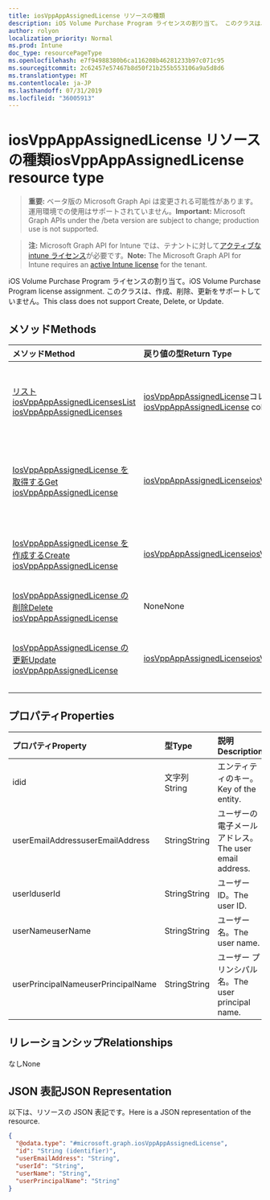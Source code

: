 ```yaml
---
title: iosVppAppAssignedLicense リソースの種類
description: iOS Volume Purchase Program ライセンスの割り当て。 このクラスは、作成、削除、更新をサポートしていません。
author: rolyon
localization_priority: Normal
ms.prod: Intune
doc_type: resourcePageType
ms.openlocfilehash: e7f94988380b6ca116208b46281233b97c071c95
ms.sourcegitcommit: 2c62457e57467b8d50f21b255b553106a9a5d8d6
ms.translationtype: MT
ms.contentlocale: ja-JP
ms.lasthandoff: 07/31/2019
ms.locfileid: "36005913"
---
```

# <a name="iosvppappassignedlicense-resource-type"></a><span data-ttu-id="4da38-104">iosVppAppAssignedLicense リソースの種類</span><span class="sxs-lookup"><span data-stu-id="4da38-104">iosVppAppAssignedLicense resource type</span></span>

> <span data-ttu-id="4da38-105">**重要:** ベータ版の Microsoft Graph Api は変更される可能性があります。運用環境での使用はサポートされていません。</span><span class="sxs-lookup"><span data-stu-id="4da38-105">**Important:** Microsoft Graph APIs under the /beta version are subject to change; production use is not supported.</span></span>

> <span data-ttu-id="4da38-106">**注:** Microsoft Graph API for Intune では、テナントに対して[アクティブな intune ライセンス](https://go.microsoft.com/fwlink/?linkid=839381)が必要です。</span><span class="sxs-lookup"><span data-stu-id="4da38-106">**Note:** The Microsoft Graph API for Intune requires an [active Intune license](https://go.microsoft.com/fwlink/?linkid=839381) for the tenant.</span></span>

<span data-ttu-id="4da38-107">iOS Volume Purchase Program ライセンスの割り当て。</span><span class="sxs-lookup"><span data-stu-id="4da38-107">iOS Volume Purchase Program license assignment.</span></span> <span data-ttu-id="4da38-108">このクラスは、作成、削除、更新をサポートしていません。</span><span class="sxs-lookup"><span data-stu-id="4da38-108">This class does not support Create, Delete, or Update.</span></span>

## <a name="methods"></a><span data-ttu-id="4da38-109">メソッド</span><span class="sxs-lookup"><span data-stu-id="4da38-109">Methods</span></span>
|<span data-ttu-id="4da38-110">メソッド</span><span class="sxs-lookup"><span data-stu-id="4da38-110">Method</span></span>|<span data-ttu-id="4da38-111">戻り値の型</span><span class="sxs-lookup"><span data-stu-id="4da38-111">Return Type</span></span>|<span data-ttu-id="4da38-112">説明</span><span class="sxs-lookup"><span data-stu-id="4da38-112">Description</span></span>|
|:---|:---|:---|
|[<span data-ttu-id="4da38-113">リスト iosVppAppAssignedLicenses</span><span class="sxs-lookup"><span data-stu-id="4da38-113">List iosVppAppAssignedLicenses</span></span>](../api/intune-apps-iosvppappassignedlicense-list.md)|<span data-ttu-id="4da38-114">[iosVppAppAssignedLicense](../resources/intune-apps-iosvppappassignedlicense.md)コレクション</span><span class="sxs-lookup"><span data-stu-id="4da38-114">[iosVppAppAssignedLicense](../resources/intune-apps-iosvppappassignedlicense.md) collection</span></span>|<span data-ttu-id="4da38-115">[IosVppAppAssignedLicense](../resources/intune-apps-iosvppappassignedlicense.md)オブジェクトのプロパティとリレーションシップをリストします。</span><span class="sxs-lookup"><span data-stu-id="4da38-115">List properties and relationships of the [iosVppAppAssignedLicense](../resources/intune-apps-iosvppappassignedlicense.md) objects.</span></span>|
|[<span data-ttu-id="4da38-116">IosVppAppAssignedLicense を取得する</span><span class="sxs-lookup"><span data-stu-id="4da38-116">Get iosVppAppAssignedLicense</span></span>](../api/intune-apps-iosvppappassignedlicense-get.md)|[<span data-ttu-id="4da38-117">iosVppAppAssignedLicense</span><span class="sxs-lookup"><span data-stu-id="4da38-117">iosVppAppAssignedLicense</span></span>](../resources/intune-apps-iosvppappassignedlicense.md)|<span data-ttu-id="4da38-118">[IosVppAppAssignedLicense](../resources/intune-apps-iosvppappassignedlicense.md)オブジェクトのプロパティとリレーションシップを読み取ります。</span><span class="sxs-lookup"><span data-stu-id="4da38-118">Read properties and relationships of the [iosVppAppAssignedLicense](../resources/intune-apps-iosvppappassignedlicense.md) object.</span></span>|
|[<span data-ttu-id="4da38-119">IosVppAppAssignedLicense を作成する</span><span class="sxs-lookup"><span data-stu-id="4da38-119">Create iosVppAppAssignedLicense</span></span>](../api/intune-apps-iosvppappassignedlicense-create.md)|[<span data-ttu-id="4da38-120">iosVppAppAssignedLicense</span><span class="sxs-lookup"><span data-stu-id="4da38-120">iosVppAppAssignedLicense</span></span>](../resources/intune-apps-iosvppappassignedlicense.md)|<span data-ttu-id="4da38-121">新しい[iosVppAppAssignedLicense](../resources/intune-apps-iosvppappassignedlicense.md)オブジェクトを作成します。</span><span class="sxs-lookup"><span data-stu-id="4da38-121">Create a new [iosVppAppAssignedLicense](../resources/intune-apps-iosvppappassignedlicense.md) object.</span></span>|
|[<span data-ttu-id="4da38-122">IosVppAppAssignedLicense の削除</span><span class="sxs-lookup"><span data-stu-id="4da38-122">Delete iosVppAppAssignedLicense</span></span>](../api/intune-apps-iosvppappassignedlicense-delete.md)|<span data-ttu-id="4da38-123">None</span><span class="sxs-lookup"><span data-stu-id="4da38-123">None</span></span>|<span data-ttu-id="4da38-124">[IosVppAppAssignedLicense](../resources/intune-apps-iosvppappassignedlicense.md)を削除します。</span><span class="sxs-lookup"><span data-stu-id="4da38-124">Deletes a [iosVppAppAssignedLicense](../resources/intune-apps-iosvppappassignedlicense.md).</span></span>|
|[<span data-ttu-id="4da38-125">IosVppAppAssignedLicense の更新</span><span class="sxs-lookup"><span data-stu-id="4da38-125">Update iosVppAppAssignedLicense</span></span>](../api/intune-apps-iosvppappassignedlicense-update.md)|[<span data-ttu-id="4da38-126">iosVppAppAssignedLicense</span><span class="sxs-lookup"><span data-stu-id="4da38-126">iosVppAppAssignedLicense</span></span>](../resources/intune-apps-iosvppappassignedlicense.md)|<span data-ttu-id="4da38-127">[IosVppAppAssignedLicense](../resources/intune-apps-iosvppappassignedlicense.md)オブジェクトのプロパティを更新します。</span><span class="sxs-lookup"><span data-stu-id="4da38-127">Update the properties of a [iosVppAppAssignedLicense](../resources/intune-apps-iosvppappassignedlicense.md) object.</span></span>|

## <a name="properties"></a><span data-ttu-id="4da38-128">プロパティ</span><span class="sxs-lookup"><span data-stu-id="4da38-128">Properties</span></span>
|<span data-ttu-id="4da38-129">プロパティ</span><span class="sxs-lookup"><span data-stu-id="4da38-129">Property</span></span>|<span data-ttu-id="4da38-130">型</span><span class="sxs-lookup"><span data-stu-id="4da38-130">Type</span></span>|<span data-ttu-id="4da38-131">説明</span><span class="sxs-lookup"><span data-stu-id="4da38-131">Description</span></span>|
|:---|:---|:---|
|<span data-ttu-id="4da38-132">id</span><span class="sxs-lookup"><span data-stu-id="4da38-132">id</span></span>|<span data-ttu-id="4da38-133">文字列</span><span class="sxs-lookup"><span data-stu-id="4da38-133">String</span></span>|<span data-ttu-id="4da38-134">エンティティのキー。</span><span class="sxs-lookup"><span data-stu-id="4da38-134">Key of the entity.</span></span>|
|<span data-ttu-id="4da38-135">userEmailAddress</span><span class="sxs-lookup"><span data-stu-id="4da38-135">userEmailAddress</span></span>|<span data-ttu-id="4da38-136">String</span><span class="sxs-lookup"><span data-stu-id="4da38-136">String</span></span>|<span data-ttu-id="4da38-137">ユーザーの電子メールアドレス。</span><span class="sxs-lookup"><span data-stu-id="4da38-137">The user email address.</span></span>|
|<span data-ttu-id="4da38-138">userId</span><span class="sxs-lookup"><span data-stu-id="4da38-138">userId</span></span>|<span data-ttu-id="4da38-139">String</span><span class="sxs-lookup"><span data-stu-id="4da38-139">String</span></span>|<span data-ttu-id="4da38-140">ユーザー ID。</span><span class="sxs-lookup"><span data-stu-id="4da38-140">The user ID.</span></span>|
|<span data-ttu-id="4da38-141">userName</span><span class="sxs-lookup"><span data-stu-id="4da38-141">userName</span></span>|<span data-ttu-id="4da38-142">String</span><span class="sxs-lookup"><span data-stu-id="4da38-142">String</span></span>|<span data-ttu-id="4da38-143">ユーザー名。</span><span class="sxs-lookup"><span data-stu-id="4da38-143">The user name.</span></span>|
|<span data-ttu-id="4da38-144">userPrincipalName</span><span class="sxs-lookup"><span data-stu-id="4da38-144">userPrincipalName</span></span>|<span data-ttu-id="4da38-145">String</span><span class="sxs-lookup"><span data-stu-id="4da38-145">String</span></span>|<span data-ttu-id="4da38-146">ユーザー プリンシパル名。</span><span class="sxs-lookup"><span data-stu-id="4da38-146">The user principal name.</span></span>|

## <a name="relationships"></a><span data-ttu-id="4da38-147">リレーションシップ</span><span class="sxs-lookup"><span data-stu-id="4da38-147">Relationships</span></span>
<span data-ttu-id="4da38-148">なし</span><span class="sxs-lookup"><span data-stu-id="4da38-148">None</span></span>

## <a name="json-representation"></a><span data-ttu-id="4da38-149">JSON 表記</span><span class="sxs-lookup"><span data-stu-id="4da38-149">JSON Representation</span></span>
<span data-ttu-id="4da38-150">以下は、リソースの JSON 表記です。</span><span class="sxs-lookup"><span data-stu-id="4da38-150">Here is a JSON representation of the resource.</span></span>
<!-- {
  "blockType": "resource",
  "keyProperty": "id",
  "@odata.type": "microsoft.graph.iosVppAppAssignedLicense"
}
-->
``` json
{
  "@odata.type": "#microsoft.graph.iosVppAppAssignedLicense",
  "id": "String (identifier)",
  "userEmailAddress": "String",
  "userId": "String",
  "userName": "String",
  "userPrincipalName": "String"
}
```





